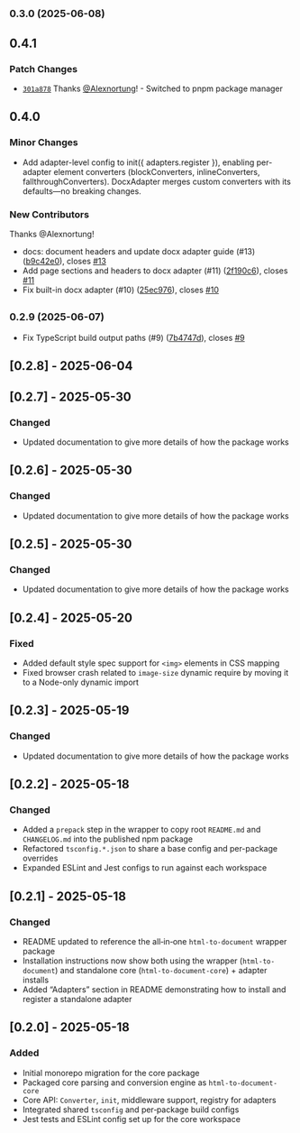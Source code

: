 ## <small>0.3.0 (2025-06-08)</small>

## 0.4.1

### Patch Changes

- [`301a878`](https://github.com/ChipiKaf/html-to-document/commit/301a8784fc40e59e9b56b8003cf78a23463784af) Thanks [@Alexnortung](https://github.com/Alexnortung)! - Switched to pnpm package manager

## 0.4.0

### Minor Changes

- Add adapter-level config to init({ adapters.register }), enabling per-adapter element converters (blockConverters, inlineConverters, fallthroughConverters). DocxAdapter merges custom converters with its defaults—no breaking changes.

### New Contributors

Thanks @Alexnortung!

- docs: document headers and update docx adapter guide (#13) ([b9c42e0](https://github.com/ChipiKaf/html-to-document/commit/b9c42e0)), closes [#13](https://github.com/ChipiKaf/html-to-document/issues/13)
- Add page sections and headers to docx adapter (#11) ([2f190c6](https://github.com/ChipiKaf/html-to-document/commit/2f190c6)), closes [#11](https://github.com/ChipiKaf/html-to-document/issues/11)
- Fix built-in docx adapter (#10) ([25ec976](https://github.com/ChipiKaf/html-to-document/commit/25ec976)), closes [#10](https://github.com/ChipiKaf/html-to-document/issues/10)

## <small>0.2.9 (2025-06-07)</small>

- Fix TypeScript build output paths (#9) ([7b4747d](https://github.com/ChipiKaf/html-to-document/commit/7b4747d)), closes [#9](https://github.com/ChipiKaf/html-to-document/issues/9)

## [0.2.8] - 2025-06-04

## [0.2.7] - 2025-05-30

### Changed

- Updated documentation to give more details of how the package works

## [0.2.6] - 2025-05-30

### Changed

- Updated documentation to give more details of how the package works

## [0.2.5] - 2025-05-30

### Changed

- Updated documentation to give more details of how the package works

## [0.2.4] - 2025-05-20

### Fixed

- Added default style spec support for `<img>` elements in CSS mapping
- Fixed browser crash related to `image-size` dynamic require by moving it to a Node-only dynamic import

## [0.2.3] - 2025-05-19

### Changed

- Updated documentation to give more details of how the package works

## [0.2.2] - 2025-05-18

### Changed

- Added a `prepack` step in the wrapper to copy root `README.md` and `CHANGELOG.md` into the published npm package
- Refactored `tsconfig.*.json` to share a base config and per-package overrides
- Expanded ESLint and Jest configs to run against each workspace

## [0.2.1] - 2025-05-18

### Changed

- README updated to reference the all‑in‑one `html-to-document` wrapper package
- Installation instructions now show both using the wrapper (`html-to-document`) and standalone core (`html-to-document-core`) + adapter installs
- Added “Adapters” section in README demonstrating how to install and register a standalone adapter

## [0.2.0] - 2025-05-18

### Added

- Initial monorepo migration for the core package
- Packaged core parsing and conversion engine as `html-to-document-core`
- Core API: `Converter`, `init`, middleware support, registry for adapters
- Integrated shared `tsconfig` and per‑package build configs
- Jest tests and ESLint config set up for the core workspace

